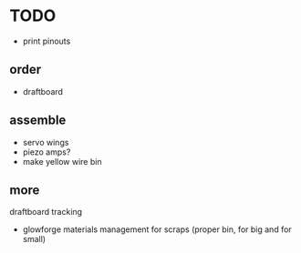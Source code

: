 # TODO

- print pinouts


## order

- draftboard


## assemble

- servo wings
- piezo amps?
- make yellow wire bin


## more

draftboard tracking
- glowforge materials management for scraps (proper bin, for big and for small)
